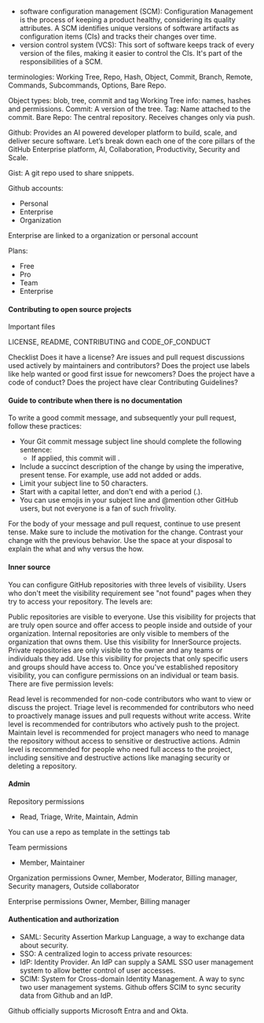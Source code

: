- software configuration management (SCM): 
  Configuration Management is the process of keeping a product healthy,
  considering its quality attributes. A SCM identifies unique versions 
  of software artifacts as configuration items (CIs) and tracks their
  changes over time.
- version control system (VCS):
  This sort of software keeps track of every version of the files,
  making it easier to control the CIs. It's part of the responsibilities
  of a SCM.

terminologies: Working Tree, Repo, Hash, Object, Commit, Branch, Remote,
Commands, Subcommands, Options, Bare Repo.

Object types: blob, tree, commit and tag
Working Tree info: names, hashes and permissions.
Commit: A version of the tree.
Tag: Name attached to the commit.
Bare Repo: The central repository. Receives changes only via push.


Github: Provides an AI powered developer platform to build, scale, and deliver
secure software. Let’s break down each one of the core pillars of the GitHub
Enterprise platform, AI, Collaboration, Productivity, Security and Scale.

Gist: A git repo used to share snippets.

Github accounts:
- Personal
- Enterprise
- Organization

Enterprise are linked to a organization or personal account

Plans:
- Free
- Pro
- Team
- Enterprise


#### Contributing to open source projects

Important files



LICENSE, README, CONTRIBUTING and CODE_OF_CONDUCT


Checklist
Does it have a license?
Are issues and pull request discussions used actively by maintainers and contributors?
Does the project use labels like help wanted or good first issue for newcomers?
Does the project have a code of conduct?
Does the project have clear Contributing Guidelines?


#### Guide to contribute when there is no documentation
To write a good commit message, and subsequently your pull request, follow these practices:

- Your Git commit message subject line should complete the following sentence:
  - If applied, this commit will <your subject line here>.
- Include a succinct description of the change by using the imperative, present tense. For example, use add not added or adds.
- Limit your subject line to 50 characters.
- Start with a capital letter, and don't end with a period (.).
- You can use emojis in your subject line and @mention other GitHub users, but not everyone is a fan of such frivolity.

For the body of your message and pull request, continue to use present tense. Make sure to include the motivation for the change. Contrast your change with the previous behavior. Use the space at your disposal to explain the what and why versus the how.


#### Inner source
You can configure GitHub repositories with three levels of visibility. Users who don't meet the visibility requirement see "not found" pages when they try to access your repository. The levels are:

Public repositories are visible to everyone. Use this visibility for projects that are truly open source and offer access to people inside and outside of your organization.
Internal repositories are only visible to members of the organization that owns them. Use this visibility for InnerSource projects.
Private repositories are only visible to the owner and any teams or individuals they add. Use this visibility for projects that only specific users and groups should have access to.
Once you've established repository visibility, you can configure permissions on an individual or team basis. There are five permission levels:

Read level is recommended for non-code contributors who want to view or discuss the project.
Triage level is recommended for contributors who need to proactively manage issues and pull requests without write access.
Write level is recommended for contributors who actively push to the project.
Maintain level is recommended for project managers who need to manage the repository without access to sensitive or destructive actions.
Admin level is recommended for people who need full access to the project, including sensitive and destructive actions like managing security or deleting a repository.

#### Admin

Repository permissions
- Read, Triage, Write, Maintain, Admin

You can use a repo as template in the settings tab

Team permissions
- Member, Maintainer

Organization permissions
Owner, Member, Moderator, Billing manager, Security managers, Outside collaborator

Enterprise permissions
Owner, Member, Billing manager

#### Authentication and authorization
- SAML: Security Assertion Markup Language, a way to exchange data about security.
- SSO: A centralized login to access private resources:
- IdP: Identity Provider. An IdP can supply a SAML SSO user management system to 
allow better control of user accesses.
- SCIM: System for Cross-domain Identity Management. A way to sync two user management systems.
Github offers SCIM to sync security data from Github and an IdP.

Github officially supports Microsoft Entra and and Okta.



